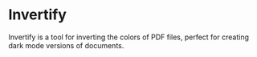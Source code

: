 # Invertify
Invertify is a tool for inverting the colors of PDF files, perfect for creating dark mode versions of documents.
